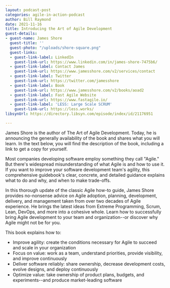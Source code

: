 ```yaml
---
layout: podcast-post
categories: agile-in-action-podcast
author: Bill Raymond
date: 2021-11-16
title: Introducing the Art of Agile Development
guest-details:
- guest-name: James Shore
  guest-title: ''
  guest-photo: "/uploads/shore-square.png"
  guest-links:
  - guest-link-label: LinkedIn
    guest-link-url: https://www.linkedin.com/in/james-shore-7475b6/
  - guest-link-label: Contact James
    guest-link-url: https://www.jamesshore.com/v2/services/contact
  - guest-link-label: Twitter
    guest-link-url: https://twitter.com/jamesshore
  - guest-link-label: Book
    guest-link-url: https://www.jamesshore.com/v2/books/aoad2
  - guest-link-label: Fast Agile Website
    guest-link-url: https://www.fastagile.io/
  - guest-link-label: 'LESS: Large Scale SCRUM'
    guest-link-url: https://less.works/
libsynUrl: https://directory.libsyn.com/episode/index/id/21176951

---
```

James Shore is the author of The Art of Agile Development. Today, he is announcing the generally availability of the book and shares what you will learn. In the text below, you will find the description of the book, including a link to get a copy for yourself.

Most companies developing software employ something they call "Agile." But there's widespread misunderstanding of what Agile is and how to use it. If you want to improve your software development team's agility, this comprehensive guidebook's clear, concrete, and detailed guidance explains what to do and why, and when to make trade-offs.

In this thorough update of the classic Agile how-to guide, James Shore provides no-nonsense advice on Agile adoption, planning, development, delivery, and management taken from over two decades of Agile experience. He brings the latest ideas from Extreme Programming, Scrum, Lean, DevOps, and more into a cohesive whole. Learn how to successfully bring Agile development to your team and organization--or discover why Agile might not be for you.

This book explains how to:

* Improve agility: create the conditions necessary for Agile to succeed and scale in your organization
* Focus on value: work as a team, understand priorities, provide visibility, and improve continuously
* Deliver software reliably: share ownership, decrease development costs, evolve designs, and deploy continuously
* Optimize value: take ownership of product plans, budgets, and experiments--and produce market-leading software